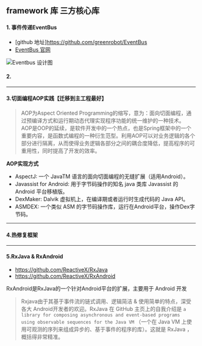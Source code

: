 ## framework 库 三方核心库


#### 1. 事件传递EventBus

- [github 地址]https://github.com/greenrobot/EventBus
- [EventBus 官网](http://greenrobot.org/eventbus/)

![Eventbus 设计图](https://upload-images.jianshu.io/upload_images/4267785-fe0839045cda4944.png?imageMogr2/auto-orient/strip%7CimageView2/2/w/1240)

#### 2.



***
#### 3.切面编程AOP实践【迁移到主工程最好】

> AOP为Aspect Oriented Programming的缩写，意为：面向切面编程，通过预编译方式和运行期动态代理实现程序功能的统一维护的一种技术。
AOP是OOP的延续，是软件开发中的一个热点，也是Spring框架中的一个重要内容，是函数式编程的一种衍生范型。利用AOP可以对业务逻辑的各个部分进行隔离，从而使得业务逻辑各部分之间的耦合度降低，提高程序的可重用性，同时提高了开发的效率。

**AOP实现方式**
- AspectJ: 一个 JavaTM 语言的面向切面编程的无缝扩展（适用Android）。
- Javassist for Android: 用于字节码操作的知名 java 类库 Javassist 的 Android 平台移植版。
- DexMaker: Dalvik 虚拟机上，在编译期或者运行时生成代码的 Java API。
- ASMDEX: 一个类似 ASM 的字节码操作库，运行在Android平台，操作Dex字节码。


***
#### 4.热修复框架


***

#### 5.RxJava & RxAndroid


- https://github.com/ReactiveX/RxJava
- https://github.com/ReactiveX/RxAndroid

 RxAndroid是RxJava的一个针对Android平台的扩展，主要用于 Android 开发

 > Rxjava由于其基于事件流的链式调用、逻辑简洁 & 使用简单的特点，深受各大
 > Android开发者的欢迎。RxJava 在 GitHub 主页上的自我介绍是
 > `a library for composing asynchronous and event-based programs using observable sequences for the Java VM`
 >（一个在 Java VM 上使用可观测的序列来组成异步的、基于事件的程序的库）。这就是 RxJava ，概括得非常精准。